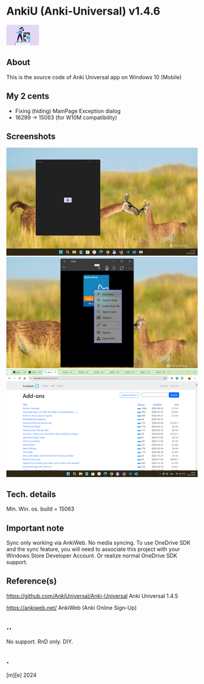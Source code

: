 # AnkiU (Anki-Universal) v1.4.6
![](Images/logo.png)

## About
This is the source code of Anki Universal app on Windows 10 (Mobile)

## My 2 cents
- Fixing (hiding) MainPage Exception dialog
- 16299 -> 15063 (for W10M compatibility)

## Screenshots
![](Images/shot01.png)
![](Images/shot02.png)
![](Images/shot03.png)

## Tech. details
Min. Win. os. build = 15063

## Important note
Sync only working via AnkiWeb. No media syncing.
To use OneDrive SDK and the sync feature, you will need to associate this project with your Windows Store Developer Account. Or realize normal OneDrive SDK support.

## Reference(s)
https://github.com/AnkiUniversal/Anki-Universal Anki Universal 1.4.5

https://ankiweb.net/ AnkiWeb (Anki Online Sign-Up)

## ..
No support. RnD only. DIY.

## .
[m][e] 2024 



